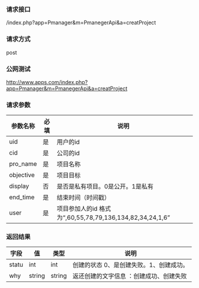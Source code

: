 ### **请求接口**
/index.php?app=Pmanager&m=PmanegerApi&a=creatProject

### **请求方式**
post

### **公网测试**
http://www.apps.com/index.php?app=Pmanager&m=PmanegerApi&a=creatProject

### **请求参数**

| 参数名称  |必填|     说明      |
|------|-----|------|
| uid     | 是 |   用户的id   |
| cid | 是 |   公司的id |
| pro_name | 是 |   项目名称 |
| objective | 是 |   项目目标 |
| display | 否 |   是否是私有项目。0是公开。1是私有 |
| end_time| 是 |   结束时间（时间戳） |
| user| 是 |  项目参加人的id  格式为“,60,55,78,79,136,134,82,34,24,1,6”|


### **返回结果**
|字段       |值             |类型    |说明           |
| --------- |--------      |--------|--------       |
|statu     |int |int |创建的状态   0、是创建失败。1、创建成功。       |
|why     |string |string |返还创建的文字信息 ：创建成功、创建失败     |


